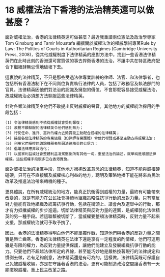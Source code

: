 # 18  威權法治下香港的法治精英還可以做甚麼？

面對威權法治，香港的法律精英還可做甚麼？最近我重讀兩位憲法及政治學專家Tom Ginsburg and Tamir Moustafa 編撰關於威權法治的權威學術專著Rule by Law: The Politics of Courts in Authoritarian Regimes (Cambridge University Press, 2008)，從其他威權制度下法律精英的應對方法中，找到一些香港法律精英們在此時此刻的香港還可實質做的事去捍衛香港的法治，不讓中共在特區政府配合下繼續肆無忌憚地破壞下去。

這裏說的法律精英，不只是那些受過法律專業訓練的律師、法官、和法律學者，也包括所有香港法制下在不同崗位負責執行法律的人員，包括了政務官及執法部門的官員。法律精英因他們對法治的認識及擁抱的價值，不會那麼容易接受威權法治，故威權統治必須想方法馴服這些法律精英。

針對各類法律精英令他們不敢提出反對威權的聲音，其他地方的威權統治採用的手段包括：

    (1) 令法律精英感到不依從威權就會受到報復；
    (2) 漠視不願馴服的法律精英令他們感到無力；
    (3) 行使任命、進升、嘉許的權力去奬賞能主動配合威權的法律精英；
    (4) 操控各個法律精英的專業組織（如律師專業團體）令他們噤聲或甚至主動支持威權法治；
    (5) 利用它們操控的輿論機器去削弱法律精英的公信力；
    (6) 倡議法律應非政治化；
    (7) 以國家利益或社會整體利益凌駕壓倒所有其他一切，重塑法治的論述，就單純是順服法律權威。這些威權手段很多已在香港實施。

面對威權法治的凌厲手段，其他地方擁抱改革意念的法律精英，知道不能與威權硬碰硬，只可在不直接觸及威權核心利益的地方，聰明及策略地播下能在將來為民治改革及推進法治帶來轉機的種子。

更具體說，在所有威權統治的地方，能真正抗衡得到威權的力量，最終有可能帶來改變的，就是有能力在公民社會持續地組織策略性抗爭行動的反對力量。只有當反對力量能有效地組織及統籌抗爭行動，包括在街頭上、議會內及選舉中的行動，那才有力抵擋威權的步步進逼。切斷法律精英與反對力量的連繫，是威權弱化法律精英的另一種手段。若這聯繫被切斷了，當威權要整頓法律精英時，反對力量不起來支援，那威權統治就可予取予携了。

因此，香港的法律精英得明白他們不能單獨作戰，知道他們與香港的反對力量之間實是唇亡齒寒。香港的法律精英在法律下還是享有一定程度的酌情權，他們可運用雖是有限的權力，為反對力量提供保護，讓他們能建立及發展組織抗爭行動的能力。只要他們不超越法律所定的界線，甚至能巧妙地是嚴格按著現行的法律規定和慣例去做，若有足夠創意，法律精英還是有可為的。這樣做，法律精英既可保護自己免被威權收編，亦是在守護著香港的法治，更有可能制造政治空間讓香港有一天能擺脫威權，重上民主改革之路。